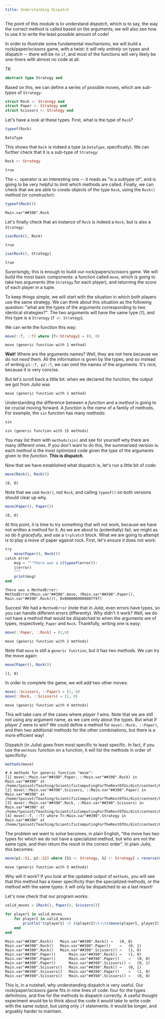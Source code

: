 ```yaml
---
title: Understanding dispatch
---
```


The point of this module is to understand *dispatch*, which is to say, the way
the correct method is called based on the arguments; we will also see how to
use it to write the least possible amount of code!

In order to illustrate some fundamental mechanisms, we will build a
rock/paper/scissors game, with a twist: it will rely *entirely* on types and
dispatch -- there will be no `if`, and most of the functions will very likely
be one-liners with almost no code at all.

TK

````julia
abstract type Strategy end
````

Based on this, we can define a series of possible moves, which are *sub-types*
of `Strategy`:

````julia
struct Rock <: Strategy end
struct Paper <: Strategy end
struct Scissors <: Strategy end
````

Let's have a look at these types. First, what is the type of `Rock`?

````julia
typeof(Rock)
````

````
DataType
````

This shows that `Rock` is indeed a type (a `DataType`, specifically). We can
further check that it is a sub-type of `Strategy`:

````julia
Rock <: Strategy
````

````
true
````

The `<:` operator is an interesting one -- it reads as "is a subtype of", and
is going to be very helpful to limit which methods are called. Finally, we can
check that we are able to *create* objects of the type `Rock`, using the
`Rock()` method (or constructor):

````julia
typeof(Rock())
````

````
Main.var"##390".Rock
````

Let's finally check that an instance of `Rock` is indeed a `Rock`, but is also
a `Strategy`:

````julia
isa(Rock(), Rock)
````

````
true
````

````julia
isa(Rock(), Strategy)
````

````
true
````

Surprisingly, this is enough to build our rock/papers/scissors game. We will
build the most basic components: a function called `move`, which is going to
take two arguments (the `Strategy` for each player), and returning the score
of each player in a tuple.

To keep things simple, we will start with the situation in which both players
use the same strategy. We can think about this situation as the following
question: "what are the types of the arguments corresponding to two identical
strategies?". The two arguments will have the same type (`T`), and this type
is a `Strategy` (`T <: Strategy`).

We can write the function this way:

````julia
move(::T, ::T) where {T<:Strategy} = (0, 0)
````

````
move (generic function with 1 method)
````

**Wait**! Where are the arguments names? Well, they are not here because we do
not *need* them. All the information is given by the types, and so instead of
writing `p1::T, p2::T`, we can omit the names of the arguments. It's nice,
because it is very concise.

But let's scroll back a little bit: when we declared the function, the output
we got from *Julia* was

~~~
move (generic function with 1 method)
~~~

Understanding the difference between a *function* and a *method* is going to
be crucial moving forward. A *function* is the *name* of a family of methods.
For example, the `sin` function has many methods:

````julia
sin
````

````
sin (generic function with 15 methods)
````

You may list them with `methods(sin)` and see for yourself why there are many
different ones. If you don't want to do this, the summarized version is: each
*method* is the most optimized code given the *type* of the arguments given to
the *function*. **This is dispatch**.

Now that we have established what dispatch is, let's run a little bit of code:

````julia
move(Rock(), Rock())
````

````
(0, 0)
````

Note that we use `Rock()`, not `Rock`, and calling `typeof()` on both versions
should clear up why.

````julia
move(Paper(), Paper())
````

````
(0, 0)
````

At this point, it is time to try something that will not work, because we have
not written a method for it. As we are about to (potentially) fail, we might
as so do it *gracefully*, and use a `try`/`catch` block. What we are going to
attempt is to play a move of paper against rock. First, let's ensure it does
not work:

````julia
try
    move(Paper(), Rock())
catch error
    msg = """There was a $(typeof(error)):
    $(error)
    """
    print(msg)
end
````

````
There was a MethodError:
MethodError(Main.var"##390".move, (Main.var"##390".Paper(), Main.var"##390".Rock()), 0x0000000000007f9f)

````

Succes! We had a `MethodError` (note that in *Julia*, even errors have types,
so you can handle different errors differently). Why didn't it work? Well, we
do not have a method that would be dispatched to when the arguments are of
types, respectively, `Paper` and `Rock`. Thankfully, writing one is easy:

````julia
move(::Paper, ::Rock) = (1,0)
````

````
move (generic function with 2 methods)
````

Note that `move` is *still* a `generic function`, but it has two *methods*. We
can try the move again:

````julia
move(Paper(), Rock())
````

````
(1, 0)
````

In order to complete the game, we will add two other moves:

````julia
move(::Scissors, ::Paper) = (1, 0)
move(::Rock, ::Scissors) = (1, 0)
````

````
move (generic function with 4 methods)
````

This will take care of the cases where *player 1* wins. Note that we are still
not using any argument name, as we care only about the types. But what if
*player 2* were to win? We could define a method for `move(::Rock, ::Paper)`,
and then two additional methods for the other combinations, but there is a
more efficient way!

Dispatch (in *Julia*) goes from most specific to least specific. In fact, if
you use the `methods` function on a function, it will list the methods in
order of specificity:

````julia
methods(move)
````

````
# 4 methods for generic function "move":
[1] move(::Main.var"##390".Paper, ::Main.var"##390".Rock) in Main.var"##390" at /home/tpoisot/Teaching/ScientificComputingForTheRestOfUs/dist/content/04_functions/02_dispatch.md:1
[2] move(::Main.var"##390".Scissors, ::Main.var"##390".Paper) in Main.var"##390" at /home/tpoisot/Teaching/ScientificComputingForTheRestOfUs/dist/content/04_functions/02_dispatch.md:1
[3] move(::Main.var"##390".Rock, ::Main.var"##390".Scissors) in Main.var"##390" at /home/tpoisot/Teaching/ScientificComputingForTheRestOfUs/dist/content/04_functions/02_dispatch.md:2
[4] move(::T, ::T) where T<:Main.var"##390".Strategy in Main.var"##390" at /home/tpoisot/Teaching/ScientificComputingForTheRestOfUs/dist/content/04_functions/02_dispatch.md:1
````

The problem we want to solve becomes, in plain English, "the move has two
types for which we do not have a specialized method, but who are not the same
type, and then return the result in the correct order". In plain *Julia*, this
becomes:

````julia
move(p1::S1, p2::S2) where {S1 <: Strategy, S2 <: Strategy} = reverse(move(p2, p1))
````

````
move (generic function with 5 methods)
````

Why will it work? If you look at the updated output of `methods`, you will see
that this method has a *lower* specificity than the specialized methods, or
the method with the same types: it will only be dispatched to as a last
resort!

Let's now check that our program works:

````julia
valid_moves = [Rock(), Paper(), Scissors()]

for player1 in valid_moves
    for player2 in valid_moves
        println("$(player1) \t $(player2)\t→\t$(move(player1, player2))")
    end
end
````

````
Main.var"##390".Rock() 	 Main.var"##390".Rock()	→	(0, 0)
Main.var"##390".Rock() 	 Main.var"##390".Paper()	→	(0, 1)
Main.var"##390".Rock() 	 Main.var"##390".Scissors()	→	(1, 0)
Main.var"##390".Paper() 	 Main.var"##390".Rock()	→	(1, 0)
Main.var"##390".Paper() 	 Main.var"##390".Paper()	→	(0, 0)
Main.var"##390".Paper() 	 Main.var"##390".Scissors()	→	(0, 1)
Main.var"##390".Scissors() 	 Main.var"##390".Rock()	→	(0, 1)
Main.var"##390".Scissors() 	 Main.var"##390".Paper()	→	(1, 0)
Main.var"##390".Scissors() 	 Main.var"##390".Scissors()	→	(0, 0)

````

This is, in a nutshell, why understanding dispatch is very useful. Our
rock/paper/scissors game fits in nine lines of code: four for the types
definitions, and five for the methods to dispatch correctly. A useful thought
experiment would be to think about the code it would take to write code with
the same output, but using only `if` statements: it would be longer, and
arguably harder to maintain.

